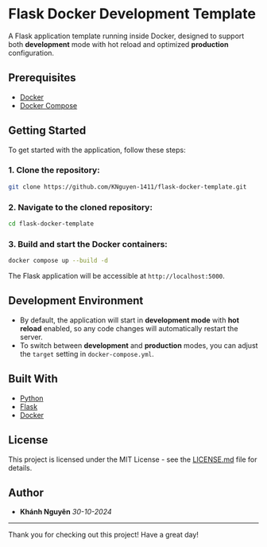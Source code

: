 # Flask Docker Development Template

A Flask application template running inside Docker, designed to support both **development** mode with hot reload and optimized **production** configuration.

## Prerequisites

- [Docker](https://www.docker.com/)
- [Docker Compose](https://docs.docker.com/compose/)

## Getting Started

To get started with the application, follow these steps:

### 1. Clone the repository:

```bash
git clone https://github.com/KNguyen-1411/flask-docker-template.git
```

### 2. Navigate to the cloned repository:

```bash
cd flask-docker-template
```

### 3. Build and start the Docker containers:

```bash
docker compose up --build -d
```

The Flask application will be accessible at `http://localhost:5000`.

## Development Environment

- By default, the application will start in **development mode** with **hot reload** enabled, so any code changes will automatically restart the server.
- To switch between **development** and **production** modes, you can adjust the `target` setting in `docker-compose.yml`.

## Built With

- [Python](https://www.python.org/)
- [Flask](https://flask.palletsprojects.com/)
- [Docker](https://www.docker.com/)

## License

This project is licensed under the MIT License - see the [LICENSE.md](LICENSE.md) file for details.

## Author

- **Khánh Nguyên**
  _30-10-2024_

---

Thank you for checking out this project! Have a great day!
